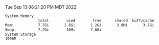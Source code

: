 Tue Sep 13 08:21:20 PM MDT 2022
```bash
System Memory
               total        used        free      shared  buff/cache   available
Mem:           7.7Gi       2.8Gi       1.2Gi       3.0Mi       3.7Gi       4.5Gi
Swap:          7.7Gi        10Mi       7.6Gi
System Storage
1006M	.
```
```bash
